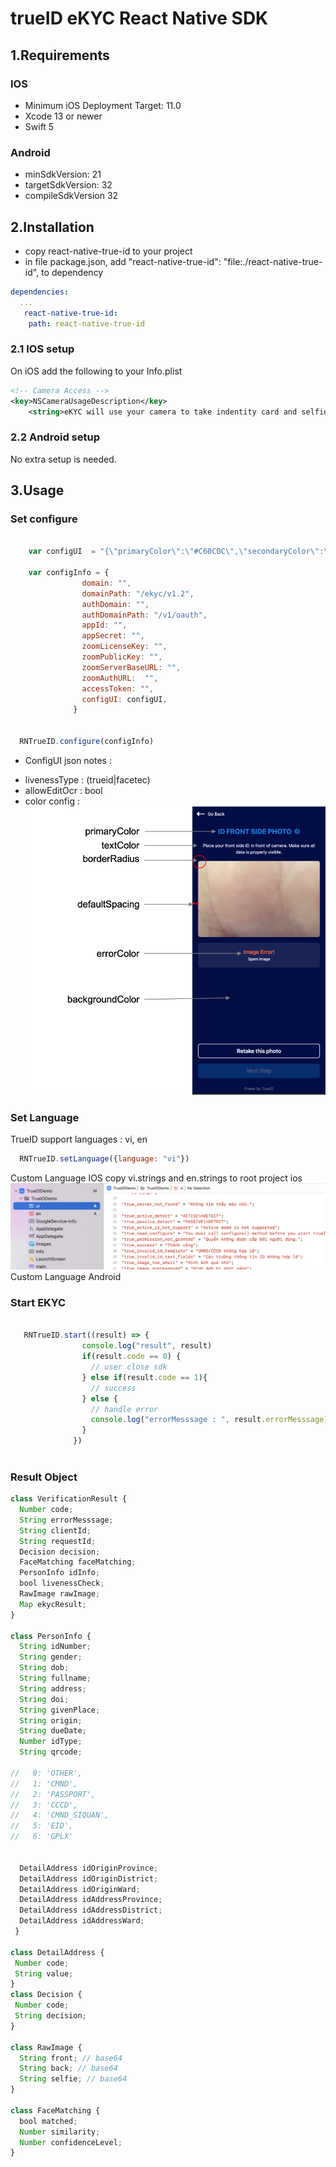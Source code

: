 # trueID eKYC React Native SDK 

## 1.Requirements
### IOS
  * Minimum iOS Deployment Target: 11.0
  * Xcode 13 or newer
  * Swift 5
### Android
* minSdkVersion: 21
* targetSdkVersion: 32
* compileSdkVersion 32

## 2.Installation 
- copy react-native-true-id to your project
- in file package.json, add "react-native-true-id": "file:./react-native-true-id", to dependency
```yaml
dependencies:
  ...
   react-native-true-id:
    path: react-native-true-id
```
### 2.1 IOS setup
On iOS add the following to your Info.plist
```xml
<!-- Camera Access -->
<key>NSCameraUsageDescription</key>
	<string>eKYC will use your camera to take indentity card and selfie.</string>

```
### 2.2 Android setup
No extra setup is needed.

## 3.Usage
### Set configure
```javascript
    
    var configUI  = "{\"primaryColor\":\"#C60C0C\",\"secondaryColor\":\"#C60C0C\",\"textButtonColor\":\"#FFFFFF\",\"errorColor\":\"#C60C0C\",\"textColor\":\"#A2ADBF\",\"borderInputColor\":\"#D3D9E0\",\"backgroundColor\":\"#ffffff\",\"closeColor\":\"#C60C0C\",\"borderRadius\":8,\"defaultSpacing\":20,\"livenessType\":\"trueid\",\"allowEditOcr\": true,\"hasInstroctions\": false}"

    var configInfo = {
                domain: "",
                domainPath: "/ekyc/v1.2",
                authDomain: "",
                authDomainPath: "/v1/oauth",
                appId: "",
                appSecret: "",
                zoomLicenseKey: "",
                zoomPublicKey: "",
                zoomServerBaseURL: "",
                zoomAuthURL:  "",
                accessToken: "",
                configUI: configUI,
              }
    

  RNTrueID.configure(configInfo)
```
* ConfigUI json notes : 
- livenessType : (trueid|facetec)
- allowEditOcr : bool
- color config : 
  ![alt text](./configcolor.png)

### Set Language 
TrueID support languages : vi, en
```javascript
  RNTrueID.setLanguage({language: "vi"})
```
Custom Language IOS
copy vi.strings and en.strings to root project ios
  ![alt text](./languageimg.png)
Custom Language Android


### Start EKYC
```javascript
  
   RNTrueID.start((result) => {
                console.log("result", result)
                if(result.code == 0) {
                  // user close sdk 
                } else if(result.code == 1){
                  // success
                } else {
                  // handle error 
                  console.log("errorMesssage : ", result.errorMesssage)
                }
              })
  
```

### Result Object 
```javascript
class VerificationResult {
  Number code; 
  String errorMesssage;
  String clientId;
  String requestId;
  Decision decision;
  FaceMatching faceMatching;
  PersonInfo idInfo;
  bool livenessCheck;
  RawImage rawImage;
  Map ekycResult;
}

class PersonInfo {
  String idNumber;
  String gender;
  String dob;
  String fullname;
  String address;
  String doi;
  String givenPlace;
  String origin;
  String dueDate;
  Number idType; 
  String qrcode;

//   0: 'OTHER',
//   1: 'CMND',
//   2: 'PASSPORT',
//   3: 'CCCD',
//   4: 'CMND_SIQUAN',
//   5: 'EID',
//   6: 'GPLX'


  DetailAddress idOriginProvince;
  DetailAddress idOriginDistrict;
  DetailAddress idOriginWard;
  DetailAddress idAddressProvince;
  DetailAddress idAddressDistrict;
  DetailAddress idAddressWard;
 }

class DetailAddress {
 Number code;
 String value;
}
class Decision {
 Number code;
 String decision;
}

class RawImage {
  String front; // base64
  String back; // base64
  String selfie; // base64
}

class FaceMatching {
  bool matched;
  Number similarity;
  Number confidenceLevel;
}
```
